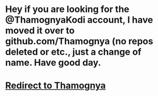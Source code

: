 # Hey if you are looking for the @ThamognyaKodi account, I have moved it over to github.com/Thamognya (no repos deleted or etc., just a change of name. Have good day.

# [Redirect to Thamognya](https://github.com/Thamognya)
